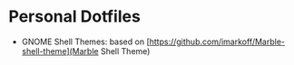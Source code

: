 # Personal Dotfiles
- GNOME Shell Themes: based on [https://github.com/imarkoff/Marble-shell-theme](Marble Shell Theme)